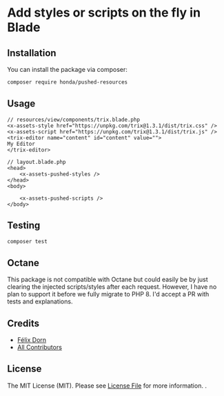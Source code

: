 # Add styles or scripts on the fly in Blade
## Installation

You can install the package via composer:

```bash
composer require honda/pushed-resources
```

## Usage

```blade
// resources/view/components/trix.blade.php
<x-assets-style href="https://unpkg.com/trix@1.3.1/dist/trix.css" />
<x-assets-script href="https://unpkg.com/trix@1.3.1/dist/trix.js" />
<trix-editor name="content" id="content" value="">
My Editor
</trix-editor>
```

```blade
// layout.blade.php
<head>
    <x-assets-pushed-styles />
</head>
<body>

    <x-assets-pushed-scripts />
</body>
```

## Testing

```bash
composer test
```

## Octane

This package is not compatible with Octane but could easily be by just clearing the injected scripts/styles after each request. However, I have no plan to support it before we fully migrate to PHP 8. I'd accept a PR with tests and explanations.

## Credits

- [Félix Dorn](https://github.com/felixdorn)
- [All Contributors](../../contributors)

## License

The MIT License (MIT). Please see [License File](LICENSE.md) for more information.
.
